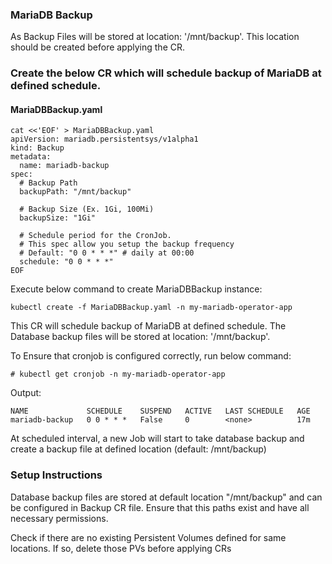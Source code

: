 ### MariaDB Backup 

As Backup Files will be stored at location: '/mnt/backup'. This location should be created before applying the CR. 

### Create the below CR which will schedule backup of MariaDB at defined schedule. 

#### MariaDBBackup.yaml

```execute
cat <<'EOF' > MariaDBBackup.yaml
apiVersion: mariadb.persistentsys/v1alpha1
kind: Backup
metadata:
  name: mariadb-backup
spec:
  # Backup Path
  backupPath: "/mnt/backup"

  # Backup Size (Ex. 1Gi, 100Mi)
  backupSize: "1Gi" 

  # Schedule period for the CronJob.
  # This spec allow you setup the backup frequency
  # Default: "0 0 * * *" # daily at 00:00
  schedule: "0 0 * * *"
EOF
```

Execute below command to create MariaDBBackup instance:

```execute
kubectl create -f MariaDBBackup.yaml -n my-mariadb-operator-app
```

This CR will schedule backup of MariaDB at defined schedule. The Database backup files will be stored at location: '/mnt/backup'. 

To Ensure that cronjob is configured correctly, run below command:

```execute
# kubectl get cronjob -n my-mariadb-operator-app
```
Output:
```
NAME             SCHEDULE    SUSPEND   ACTIVE   LAST SCHEDULE   AGE
mariadb-backup   0 0 * * *   False     0        <none>          17m
```

At scheduled interval, a new Job will start to take database backup and create a backup file at defined location (default: /mnt/backup)

### Setup Instructions

Database backup files are stored at default location "/mnt/backup" and can be configured in Backup CR file. Ensure that this paths exist and have all necessary permissions.

Check if there are no existing Persistent Volumes defined for same locations. If so, delete those PVs before applying CRs



